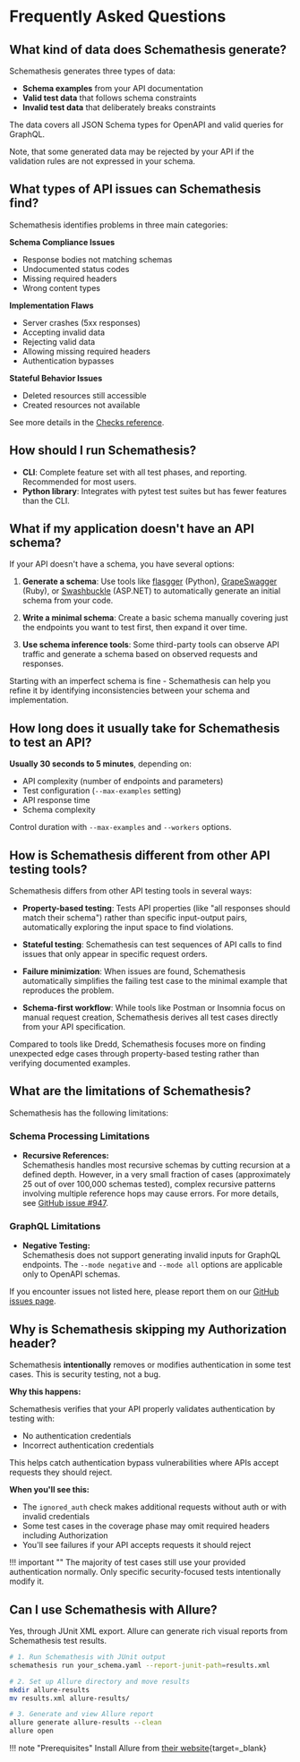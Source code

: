 # Frequently Asked Questions

## What kind of data does Schemathesis generate?

Schemathesis generates three types of data:

- **Schema examples** from your API documentation
- **Valid test data** that follows schema constraints
- **Invalid test data** that deliberately breaks constraints

The data covers all JSON Schema types for OpenAPI and valid queries for GraphQL.

Note, that some generated data may be rejected by your API if the validation rules are not expressed in your schema.

## What types of API issues can Schemathesis find?

Schemathesis identifies problems in three main categories:

**Schema Compliance Issues**

- Response bodies not matching schemas
- Undocumented status codes
- Missing required headers
- Wrong content types

**Implementation Flaws**

- Server crashes (5xx responses)
- Accepting invalid data
- Rejecting valid data
- Allowing missing required headers
- Authentication bypasses

**Stateful Behavior Issues**

- Deleted resources still accessible
- Created resources not available

See more details in the [Checks reference](reference/checks.md).

## How should I run Schemathesis?

- **CLI**: Complete feature set with all test phases, and reporting. Recommended for most users.
- **Python library**: Integrates with pytest test suites but has fewer features than the CLI.

## What if my application doesn't have an API schema?

If your API doesn't have a schema, you have several options:

1. **Generate a schema**: Use tools like [flasgger](https://github.com/flasgger/flasgger) (Python), [GrapeSwagger](https://github.com/ruby-grape/grape-swagger) (Ruby), or [Swashbuckle](https://github.com/domaindrivendev/Swashbuckle.AspNetCore) (ASP.NET) to automatically generate an initial schema from your code.

2. **Write a minimal schema**: Create a basic schema manually covering just the endpoints you want to test first, then expand it over time.

3. **Use schema inference tools**: Some third-party tools can observe API traffic and generate a schema based on observed requests and responses.

Starting with an imperfect schema is fine - Schemathesis can help you refine it by identifying inconsistencies between your schema and implementation.

## How long does it usually take for Schemathesis to test an API?

**Usually 30 seconds to 5 minutes**, depending on:

- API complexity (number of endpoints and parameters)
- Test configuration (`--max-examples` setting)
- API response time
- Schema complexity

Control duration with `--max-examples` and `--workers` options.

## How is Schemathesis different from other API testing tools?

Schemathesis differs from other API testing tools in several ways:

- **Property-based testing**: Tests API properties (like "all responses should match their schema") rather than specific input-output pairs, automatically exploring the input space to find violations.

- **Stateful testing**: Schemathesis can test sequences of API calls to find issues that only appear in specific request orders.

- **Failure minimization**: When issues are found, Schemathesis automatically simplifies the failing test case to the minimal example that reproduces the problem.

- **Schema-first workflow**: While tools like Postman or Insomnia focus on manual request creation, Schemathesis derives all test cases directly from your API specification.

Compared to tools like Dredd, Schemathesis focuses more on finding unexpected edge cases through property-based testing rather than verifying documented examples.

## What are the limitations of Schemathesis?

Schemathesis has the following limitations:

### Schema Processing Limitations

- **Recursive References:**  
  Schemathesis handles most recursive schemas by cutting recursion at a defined depth. However, in a very small fraction of cases (approximately 25 out of over 100,000 schemas tested), complex recursive patterns involving multiple reference hops may cause errors. For more details, see [GitHub issue #947](https://github.com/schemathesis/schemathesis/issues/947).

### GraphQL Limitations

- **Negative Testing:**  
  Schemathesis does not support generating invalid inputs for GraphQL endpoints. The `--mode negative` and `--mode all` options are applicable only to OpenAPI schemas.

If you encounter issues not listed here, please report them on our [GitHub issues page](https://github.com/schemathesis/schemathesis/issues).

## Why is Schemathesis skipping my Authorization header?

Schemathesis **intentionally** removes or modifies authentication in some test cases. This is security testing, not a bug.

**Why this happens:**

Schemathesis verifies that your API properly validates authentication by testing with:
- No authentication credentials
- Incorrect authentication credentials

This helps catch authentication bypass vulnerabilities where APIs accept requests they should reject.

**When you'll see this:**

- The `ignored_auth` check makes additional requests without auth or with invalid credentials
- Some test cases in the coverage phase may omit required headers including Authorization
- You'll see failures if your API accepts requests it should reject

!!! important ""
    The majority of test cases still use your provided authentication normally. Only specific security-focused tests intentionally modify it.

## Can I use Schemathesis with Allure?

Yes, through JUnit XML export. Allure can generate rich visual reports from Schemathesis test results.

```bash
# 1. Run Schemathesis with JUnit output  
schemathesis run your_schema.yaml --report-junit-path=results.xml

# 2. Set up Allure directory and move results
mkdir allure-results
mv results.xml allure-results/

# 3. Generate and view Allure report
allure generate allure-results --clean
allure open
```

!!! note "Prerequisites"
    Install Allure from [their website](https://allurereport.org/docs/install/){target=_blank}
